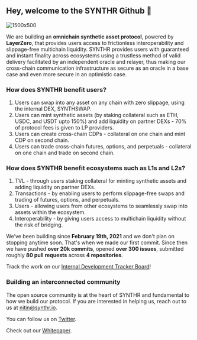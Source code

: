 ## Hey, welcome to the SYNTHR Github 👋

![1500x500](https://imgur.com/nbBl1WM.png)

We are building an **omnichain synthetic asset protocol**, powered by **LayerZero**, that provides users access to frictionless interoperability and slippage-free multichain liquidity. SYNTHR provides users with guaranteed and instant finality across ecosystems using a trustless method of valid delivery facilitated by an independent oracle and relayer, thus making our cross-chain communication infrastructure as secure as an oracle in a base case and even more secure in an optimistic case.

### How does SYNTHR benefit users?
1. Users can swap into any asset on any chain with zero slippage, using the internal DEX, SYNTHSWAP.
2. Users can mint synthetic assets (by staking collateral such as ETH, USDC, and USDT upto 150%) and add liquidity on partner DEXs - 70% of protocol fees is given to LP providers.
2. Users can create cross-chain CDPs - collateral on one chain and mint CDP on second chain.
3. Users can trade cross-chain futures, options, and perpetuals - collateral on one chain and trade on second chain.

### How does SYNTHR benefit ecosystems such as L1s and L2s?
1. TVL - through users staking collateral for minting synthetic assets and adding liquidity on partner DEXs.
2. Transactions - by enabling users to perform slippage-free swaps and trading of futures, options, and perpetuals.
3. Users - allowing users from other ecosystems to seamlessly swap into assets within the ecosystem.
4. Interoperability - by giving users access to multichain liquidity without the risk of bridging.

We’ve been building since **February 19th, 2021** and we don't plan on stopping anytime soon. That's when we made our first commit. Since then we have pushed **over 20k commits**, opened **over 300 issues**, submitted roughly **80 pull requests** across **4 repositories**.

Track the work on our [Internal Development Tracker Board](https://app.databox.com/datawall/893bef32e42ef48956c58eb5ab1156770628df6d2)!

### Building an interconnected community

The open source community is at the heart of SYNTHR and fundamental to how we build our protocol. If you are interested in helping us, reach out to us at nitin@synthr.io.

You can follow us on [Twitter](https://twitter.com/synthr_defi).</p>
Check out our [Whitepaper](https://synthr.io/static/docs/Synthr_WP.pdf).
